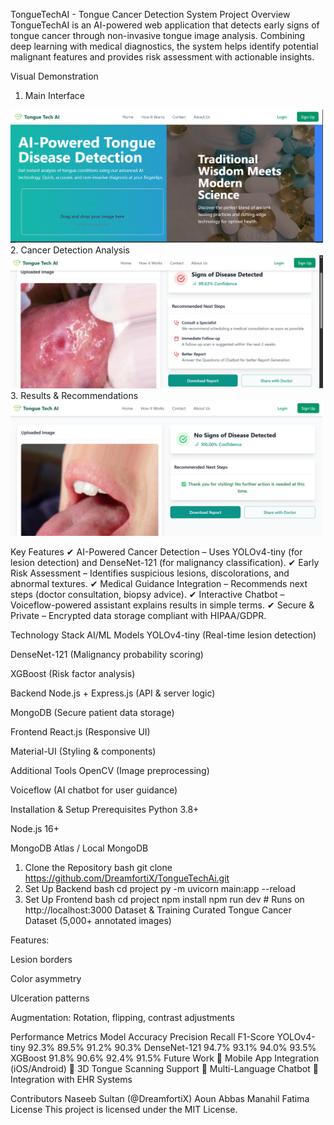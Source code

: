 TongueTechAI - Tongue Cancer Detection System
Project Overview
TongueTechAI is an AI-powered web application that detects early signs of tongue cancer through non-invasive tongue image analysis. Combining deep learning with medical diagnostics, the system helps identify potential malignant features and provides risk assessment with actionable insights.

Visual Demonstration
1. Main Interface
<img src="https://github.com/DreamfortiX/TongueTechAi/blob/main/TONGUE1.png" width="500" alt="Main Interface">
2. Cancer Detection Analysis
<img src="https://github.com/DreamfortiX/TongueTechAi/blob/main/TONGUE2.png" width="500" alt="Analysis Screen">
3. Results & Recommendations
<img src="https://github.com/DreamfortiX/TongueTechAi/blob/main/TONGU32.png" width="500" alt="Results Screen">

Key Features
✔ AI-Powered Cancer Detection – Uses YOLOv4-tiny (for lesion detection) and DenseNet-121 (for malignancy classification).
✔ Early Risk Assessment – Identifies suspicious lesions, discolorations, and abnormal textures.
✔ Medical Guidance Integration – Recommends next steps (doctor consultation, biopsy advice).
✔ Interactive Chatbot – Voiceflow-powered assistant explains results in simple terms.
✔ Secure & Private – Encrypted data storage compliant with HIPAA/GDPR.

Technology Stack
AI/ML Models
YOLOv4-tiny (Real-time lesion detection)

DenseNet-121 (Malignancy probability scoring)

XGBoost (Risk factor analysis)

Backend
Node.js + Express.js (API & server logic)

MongoDB (Secure patient data storage)

Frontend
React.js (Responsive UI)

Material-UI (Styling & components)

Additional Tools
OpenCV (Image preprocessing)

Voiceflow (AI chatbot for user guidance)

Installation & Setup
Prerequisites
Python 3.8+

Node.js 16+

MongoDB Atlas / Local MongoDB

1. Clone the Repository
bash
git clone https://github.com/DreamfortiX/TongueTechAi.git
2. Set Up Backend
bash
cd project
py -m uvicorn main:app --reload
3. Set Up Frontend
bash
cd project
npm install
npm run dev  # Runs on http://localhost:3000
Dataset & Training
Curated Tongue Cancer Dataset (5,000+ annotated images)

Features:

Lesion borders

Color asymmetry

Ulceration patterns

Augmentation: Rotation, flipping, contrast adjustments

Performance Metrics
Model	Accuracy	Precision	Recall	F1-Score
YOLOv4-tiny	92.3%	89.5%	91.2%	90.3%
DenseNet-121	94.7%	93.1%	94.0%	93.5%
XGBoost	91.8%	90.6%	92.4%	91.5%
Future Work
🔹 Mobile App Integration (iOS/Android)
🔹 3D Tongue Scanning Support
🔹 Multi-Language Chatbot
🔹 Integration with EHR Systems

Contributors
Naseeb Sultan (@DreamfortiX)
Aoun Abbas
Manahil Fatima
License
This project is licensed under the MIT License.
